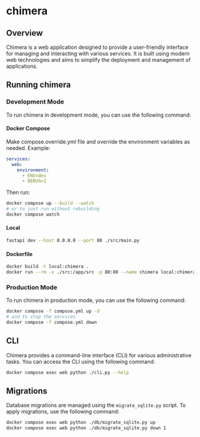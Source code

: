 # chimera

## Overview

Chimera is a web application designed to provide a user-friendly interface for managing and interacting with various services. It is built using modern web technologies and aims to simplify the deployment and management of applications.

## Running chimera

### Development Mode

To run chimera in development mode, you can use the following command:

#### Docker Compose

Make compose.override.yml file and override the environment variables as needed. Example:

```yaml
services:
  web:
    environment:
      - ENV=dev
      - DEBUG=1
```

Then run:

```bash
docker compose up --build --watch
# or to just run without rebuilding
docker compose watch
```

#### Local

```bash
fastapi dev --host 0.0.0.0 --port 80 ./src/main.py
```

#### Dockerfile

```bash
docker build -t local:chimera .
docker run --rm -v ./src:/app/src -p 80:80 --name chimera local:chimera
```

### Production Mode
To run chimera in production mode, you can use the following command:

```bash
docker compose -f compose.yml up -d
# and to stop the services
docker compose -f compose.yml down
```

## CLI

Chimera provides a command-line interface (CLI) for various administrative tasks. You can access the CLI using the following command:

```bash
docker compose exec web python ./cli.py --help
```

## Migrations
Database migrations are managed using the `migrate_sqlite.py` script. To apply migrations, use the following command:

```bash
docker compose exec web python ./db/migrate_sqlite.py up
docker compose exec web python ./db/migrate_sqlite.py down 1
```
